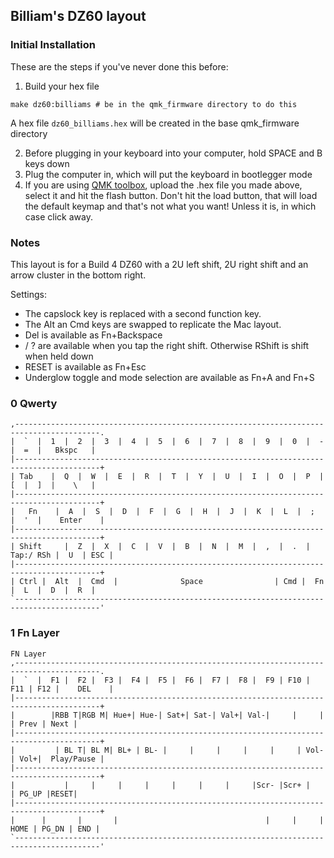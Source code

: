 ## Billiam's DZ60 layout

### Initial Installation

These are the steps if you've never done this before:

1. Build your hex file
```
make dz60:billiams # be in the qmk_firmware directory to do this
```
A hex file `dz60_billiams.hex` will be created in the base qmk_firmware directory

2. Before plugging in your keyboard into your computer, hold SPACE and B keys down
3. Plug the computer in, which will put the keyboard in bootlegger mode
4. If you are using [QMK toolbox](https://github.com/qmk/qmk_toolbox/releases), upload the .hex file you made above, select it and hit the flash button. Don't hit the load button, that will load the default keymap and that's not what you want! Unless it is, in which case click away.


### Notes

This layout is for a Build 4 DZ60 with a 2U left shift, 2U right shift and an arrow
cluster in the bottom right.

Settings:

* The capslock key is replaced with a second function key.
* The Alt an Cmd keys are swapped to replicate the Mac layout.
* Del is available as Fn+Backspace
* / ? are available when you tap the right shift. Otherwise RShift is shift when held down
* RESET is available as Fn+Esc
* Underglow toggle and mode selection are available as Fn+A and Fn+S

### 0 Qwerty
```
,-----------------------------------------------------------------------------------------.
|  `  |  1  |  2  |  3  |  4  |  5  |  6  |  7  |  8  |  9  |  0  |  -  |  =  |   Bkspc   |
|-----------------------------------------------------------------------------------------+
| Tab    |  Q  |  W  |  E  |  R  |  T  |  Y  |  U  |  I  |  O  |  P  |  [  |  ]  |    \   |
|-----------------------------------------------------------------------------------------+
|   Fn    |  A  |  S  |  D  |  F  |  G  |  H  |  J  |  K  |  L  |  ;  |  '  |    Enter    |
|-----------------------------------------------------------------------------------------+
| Shift     |  Z  |  X  |  C  |  V  |  B  |  N  |  M  |  ,  |  .  | Tap:/ RSh |  U  | ESC |
|-----------------------------------------------------------------------------------------+
| Ctrl |  Alt  |  Cmd  |              Space                | Cmd |  Fn  |  L  |  D  |  R  |
`-----------------------------------------------------------------------------------------'
```

### 1 Fn Layer
```
FN Layer
,-----------------------------------------------------------------------------------------.
|  `  |  F1 |  F2 |  F3 |  F4 |  F5 |  F6 |  F7 |  F8 |  F9 | F10 | F11 | F12 |    DEL    |
|-----------------------------------------------------------------------------------------+
|        |RBB T|RGB M| Hue+| Hue-| Sat+| Sat-| Val+| Val-|     |     |      | Prev | Next |
|-----------------------------------------------------------------------------------------+
|         | BL T| BL M| BL+ | BL- |     |     |     |     |     | Vol-| Vol+|  Play/Pause |
|-----------------------------------------------------------------------------------------+
|           |     |     |     |     |     |     |     |Scr- |Scr+ |         | PG_UP |RESET|
|-----------------------------------------------------------------------------------------+
|      |       |       |                                 |     |     | HOME | PG_DN | END |
`-----------------------------------------------------------------------------------------'
```

